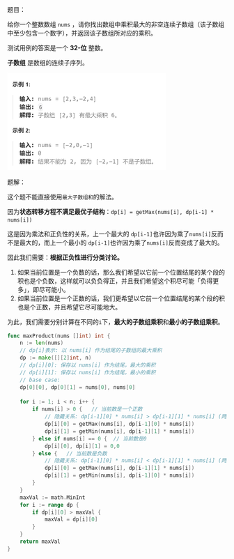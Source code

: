 题目：

给你一个整数数组 `nums` ，请你找出数组中乘积最大的非空连续子数组（该子数组中至少包含一个数字），并返回该子数组所对应的乘积。

测试用例的答案是一个 **32-位** 整数。

**子数组** 是数组的连续子序列。

<img src="2.乘积最大子数组.assets/image-20231022154547536.png" alt="image-20231022154547536" style="zoom:50%;" />

题解：

这个题不能直接使用`最大子数组和`的解法。

因为**状态转移方程不满足最优子结构**：`dp[i] = getMax(nums[i], dp[i-1] * nums[i])`

这是因为乘法和正负性的关系，上一个最大的 `dp[i-1]`也许因为乘了`nums[i]`反而不是最大的，而上一个最小的 `dp[i-1]`也许因为乘了`nums[i]`反而变成了最大的。

因此我们需要：**根据正负性进行分类讨论。**

1. 如果当前位置是一个负数的话，那么我们希望以它前一个位置结尾的某个段的积也是个负数，这样就可以负负得正，并且我们希望这个积尽可能「负得更多」，即尽可能小。
2. 如果当前位置是一个正数的话，我们更希望以它前一个位置结尾的某个段的积也是个正数，并且希望它尽可能地大。

为此，我们需要分别计算在不同的`i`下，**最大的子数组乘积**和**最小的子数组乘积**。

```go
func maxProduct(nums []int) int {
    n := len(nums)
    // dp[i]表示: 以 nums[i] 作为结尾的子数组的最大乘积
    dp := make([][2]int, n)
    // dp[i][0]: 保存以 nums[i] 作为结尾，最大的乘积
    // dp[i][1]: 保存以 nums[i] 作为结尾，最小的乘积
    // base case:
    dp[0][0], dp[0][1] = nums[0], nums[0]

    for i := 1; i < n; i++ {
        if nums[i] > 0 {   // 当前数是一个正数
            // 隐藏关系: dp[i-1][0] * nums[i] > dp[i-1][1] * nums[i] (两边同乘以一个正数, 大小关系不变)
            dp[i][0] = getMax(nums[i], dp[i-1][0] * nums[i])  
            dp[i][1] = getMin(nums[i], dp[i-1][1] * nums[i])
        } else if nums[i] == 0 {  // 当前数是0
            dp[i][0], dp[i][1] = 0,0
        } else {   // 当前数是负数
            // 隐藏关系: dp[i-1][0] * nums[i] < dp[i-1][1] * nums[i] (两边同乘以一个负数, 大小关系逆转)
            dp[i][0] = getMax(nums[i], dp[i-1][1] * nums[i])
            dp[i][1] = getMin(nums[i], dp[i-1][0] * nums[i])
        }
    }
    maxVal := math.MinInt
    for i := range dp {
        if dp[i][0] > maxVal {
            maxVal = dp[i][0]
        }
    }
    return maxVal
}
```

